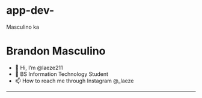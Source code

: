 # app-dev-
Masculino ka
# Brandon Masculino

- 👋 Hi, I’m @laeze211
- 👀 BS Information Technology Student
- 📫 How to reach me through Instagram @_laeze
---------------------
